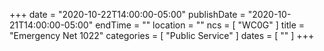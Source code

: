 +++
date = "2020-10-22T14:00:00-05:00"
publishDate = "2020-10-21T14:00:00-05:00"
endTime = ""
location = ""
ncs = [ "WC0G" ]
title = "Emergency Net 1022"
categories = [ "Public Service" ]
dates = [ "" ]
+++
